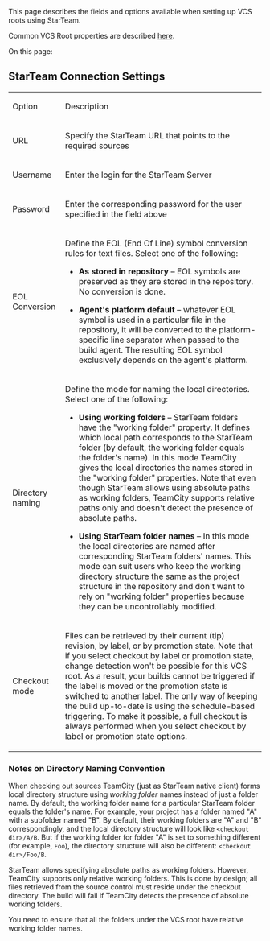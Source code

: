 [//]: # (title: StarTeam)
[//]: # (auxiliary-id: StarTeam)
This page describes the fields and options available when setting up VCS roots using StarTeam.

Common VCS Root properties are described [here](configuring-vcs-roots.md).

On this page:

<tag-list of="chapter" mode="tree" depth="4"/> 


## StarTeam Connection Settings



<table>
<tr>


<td>

Option 


</td>


<td>

Description 


</td>
</tr>
<tr>


<td>

 URL 


</td>


<td>

 Specify the StarTeam URL that points to the required sources 


</td>
</tr>
<tr>


<td>

 Username 


</td>


<td>

 Enter the login for the StarTeam Server 


</td>
</tr>
<tr>


<td>

 Password 


</td>


<td>

 Enter the corresponding password for the user specified in the field above 


</td>
</tr>
<tr>


<td>

 EOL Conversion 


</td>


<td>

 Define the EOL (End Of Line) symbol conversion rules for text files. Select one of the following:



	
* __As stored in repository__ – EOL symbols are preserved as they are stored in the repository. No conversion is done.
	
* __Agent's platform default__ – whatever EOL symbol is used in a particular file in the repository, it will be converted to the platform\-specific line separator when passed to the build agent. The resulting EOL symbol exclusively depends on the agent's platform.




</td>
</tr>
<tr>


<td>

 Directory naming 


</td>


<td>

 Define the mode for naming the local directories. Select one of the following:



	
* __Using working folders__ – StarTeam folders have the "working folder" property. It defines which local path corresponds to the StarTeam folder (by default, the working folder equals the folder's name). In this mode TeamCity gives the local directories the names stored in the "working folder" properties. Note that even though StarTeam allows using absolute paths as working folders, TeamCity supports relative paths only and doesn't detect the presence of absolute paths.
	
* __Using StarTeam folder names__ – In this mode the local directories are named after corresponding StarTeam folders' names. This mode can suit users who keep the working directory structure the same as the project structure in the repository and don't want to rely on "working folder" properties because they can be uncontrollably modified.




</td>
</tr>
<tr>


<td>

 Checkout mode 


</td>


<td>

 Files can be retrieved by their current (tip) revision, by label, or by promotion state. 
Note that if you select checkout by label or promotion state, change detection won't be possible for this VCS root. As a result, your builds cannot be triggered if the label is moved or the promotion state is switched to another label. The only way of keeping the build up\-to\-date is using the schedule\-based triggering. To make it possible, a full checkout is always performed when you select checkout by label or promotion state options. 


</td>
</tr>
</table>




### Notes on Directory Naming Convention



When checking out sources TeamCity (just as StarTeam native client) forms local directory structure using _working folder_ names instead of just a folder name. By default, the working folder name for a particular StarTeam folder equals the folder's name.
For example, your project has a folder named "A" with a subfolder named "B". By default, their working folders are "A" and "B" correspondingly, and the local directory structure will look like `<checkout dir>/A/B`. But if the working folder for folder "A" is set to something different (for example, `Foo`), the directory structure will also be different: `<checkout dir>/Foo/B`.



StarTeam allows specifying absolute paths as working folders. However, TeamCity supports only relative working folders. This is done by design; all files retrieved from the source control must reside under the checkout directory. The build will fail if TeamCity detects the presence of absolute working folders.



You need to ensure that all the folders under the VCS root have relative working folder names.

